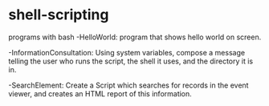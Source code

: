 # shell-scripting
programs with bash
-HelloWorld: program that shows hello world on screen.

-InformationConsultation: Using system variables, compose a message telling the user who runs the script, the shell it uses, and the directory it is in.

-SearchElement: Create a Script which searches for records in the event viewer, and creates an HTML report of this information.
